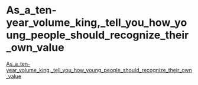 # As_a_ten-year_volume_king,_tell_you_how_young_people_should_recognize_their_own_value
[As_a_ten-year_volume_king,_tell_you_how_young_people_should_recognize_their_own_value](https://aiwithcloud.com/2022/09/14/as_a_ten_year_volume_king_tell_you_how_young_people_should_recognize_their_own_value/)